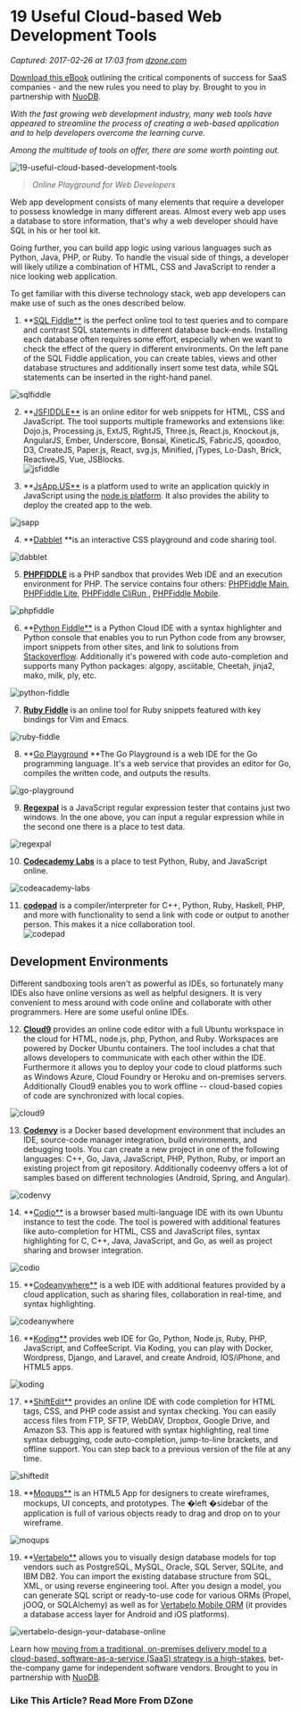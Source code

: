 # 19 Useful Cloud-based Web Development Tools

_Captured: 2017-02-26 at 17:03 from [dzone.com](https://dzone.com/articles/develop-your-application-in-the-cloud-19-useful-cl-1?oid=twitter&utm_content=buffer08bbc&utm_medium=social&utm_source=twitter.com&utm_campaign=buffer)_

[Download this eBook](https://dzone.com/go?i=177148&u=http%3A%2F%2Fgo.nuodb.com%2FIntellyxeBook-CloudGame-DZONE_IntellyxCloudGame-LPGated.html%3Futm_source%3Ddzone%26utm_medium%3Dcloudzone) outlining the critical components of success for SaaS companies - and the new rules you need to play by. Brought to you in partnership with [NuoDB](https://dzone.com/go?i=177148&u=http%3A%2F%2Fgo.nuodb.com%2FIntellyxeBook-CloudGame-DZONE_IntellyxCloudGame-LPGated.html%3Futm_source%3Ddzone%26utm_medium%3Dcloudzone).

_With the fast growing web development industry, many web tools have appeared to streamline the process of creating a web-based application and to help developers overcome the learning curve._

_Among the multitude of tools on offer, there are some worth pointing out._

![19-useful-cloud-based-development-tools](https://dzone.com/storage/temp/1121408-toolbox.jpg)

> _Online Playground for Web Developers_

Web app development consists of many elements that require a developer to possess knowledge in many different areas. Almost every web app uses a database to store information, that's why a web developer should have SQL in his or her tool kit.

Going further, you can build app logic using various languages such as Python, Java, PHP, or Ruby. To handle the visual side of things, a developer will likely utilize a combination of HTML, CSS and JavaScript to render a nice looking web application.

To get familiar with this diverse technology stack, web app developers can make use of such as the ones described below.

  1. **[SQL Fiddle**](http://sqlfiddle.com/) is the perfect online tool to test queries and to compare and contrast SQL statements in different database back-ends. Installing each database often requires some effort, especially when we want to check the effect of the query in different environments. On the left pane of the SQL Fiddle application, you can create tables, views and other database structures and additionally insert some test data, while SQL statements can be inserted in the right-hand panel.  
  


![sqlfiddle](https://dzone.com/storage/temp/1121428-sqlfiddle.png)

  2. **[JSFIDDLE**](http://jsfiddle.net/) is an online editor for web snippets for HTML, CSS and JavaScript. The tool supports multiple frameworks and extensions like: Dojo.js, Processing.js, ExtJS, RightJS, Three.js, React.js, Knockout.js, AngularJS, Ember, Underscore, Bonsai, KineticJS, FabricJS, qooxdoo, D3, CreateJS, Paper.js, React, svg.js, Minified, jTypes, Lo-Dash, Brick, ReactiveJS, Vue, JSBlocks.  
![jsfiddle](https://dzone.com/storage/temp/1121429-jsfiddle.png)

  

  3. **[JsApp.US**](http://jsapp.us/) is a platform used to write an application quickly in JavaScript using the [node.js platform](https://nodejs.org/). It also provides the ability to deploy the created app to the web.  
  
![jsapp](https://dzone.com/storage/temp/1121431-jsapp.png)

  

  4. **[Dabblet](http://dabblet.com/) **is an interactive CSS playground and code sharing tool.  
  
![dabblet](https://dzone.com/storage/temp/1121447-dabblet.png)

  

  5. **[PHPFIDDLE](http://phpfiddle.org/)** is a PHP sandbox that provides Web IDE and an execution environment for PHP. The service contains four others: [PHPFiddle Main](http://phpfiddle.org/), [PHPFiddle Lite](http://phpfiddle.org/lite), [PHPFiddle CliRun ](http://phpfiddle.org/clirun), [PHPFiddle Mobile](http://phpfiddle.org/mobile).  
  
![phpfiddle](https://dzone.com/storage/temp/1121452-phpfiddle.png)

  

  6. **[Python Fiddle**](http://pythonfiddle.com/) is a Python Cloud IDE with a syntax highlighter and Python console that enables you to run Python code from any browser, import snippets from other sites, and link to solutions from [Stackoverflow](http://stackoverflow.com/). Additionally it's powered with code auto-completion and supports many Python packages: algopy, asciitable, Cheetah, jinja2, mako, milk, ply, etc.  
  
![python-fiddle](https://dzone.com/storage/temp/1121454-pythonfiddle.png)

  7. **[Ruby Fiddle](http://rubyfiddle.com/)** is an online tool for Ruby snippets featured with key bindings for Vim and Emacs.  
  
![ruby-fiddle](https://dzone.com/storage/temp/1121460-rubyfiddle.png)

  8. **[Go Playground](https://play.golang.org) **The Go Playground is a web IDE for the Go programming language. It's a web service that provides an editor for Go, compiles the written code, and outputs the results.  
  
![go-playground](https://dzone.com/storage/temp/1121463-goplayground.png)

  9. **[Regexpal](http://regexpal.com/)** is a JavaScript regular expression tester that contains just two windows. In the one above, you can input a regular expression while in the second one there is a place to test data.  
  
![regexpal](https://dzone.com/storage/temp/1121464-regexpal.png)

  10. **[Codecademy Labs](http://labs.codecademy.com/)** is a place to test Python, Ruby, and JavaScript online.  
  
![codeacademy-labs](https://dzone.com/storage/temp/1121473-codeacademylabs.png)

  
  

  11. **[codepad](http://codepad.org/)** is a compiler/interpreter for C++, Python, Ruby, Haskell, PHP, and more with functionality to send a link with code or output to another person. This makes it a nice collaboration tool.  
![codepad](https://dzone.com/storage/temp/1121475-codepad.png)

## **Development Environments**

Different sandboxing tools aren't as powerful as IDEs, so fortunately many IDEs also have online versions as well as helpful designers. It is very convenient to mess around with code online and collaborate with other programmers. Here are some useful online IDEs.

  12. **[Cloud9](https://c9.io/)** provides an online code editor with a full Ubuntu workspace in the cloud for HTML, node.js, php, Python, and Ruby. Workspaces are powered by Docker Ubuntu containers. The tool includes a chat that allows developers to communicate with each other within the IDE. Furthermore it allows you to deploy your code to cloud platforms such as Windows Azure, Cloud Foundry or Heroku and on-premises servers. Additionally Cloud9 enables you to work offline -- cloud-based copies of code are synchronized with local copies.  
  
![cloud9](https://dzone.com/storage/temp/1121499-cloud9.png)

  

  13. **[Codenvy](https://codenvy.com/)** is a Docker based development environment that includes an IDE, source-code manager integration, build environments, and debugging tools. You can create a new project in one of the following languages: C++, Go, Java, JavaScript, PHP, Python, Ruby, or import an existing project from git repository. Additionally codeenvy offers a lot of samples based on different technologies (Android, Spring, and Angular).  
  
![codenvy](https://dzone.com/storage/temp/1121500-codenvy1.png)

  14. **[Codio**](https://codio.com/) is a browser based multi-language IDE with its own Ubuntu instance to test the code. The tool is powered with additional features like auto-completion for HTML, CSS and JavaScript files, syntax highlighting for C, C++, Java, JavaScript, and Go, as well as project sharing and browser integration.  
  
![codio](https://dzone.com/storage/temp/1121501-codio2.png)

  

  15. **[Codeanywhere**](https://codeanywhere.com/) is a web IDE with additional features provided by a cloud application, such as sharing files, collaboration in real-time, and syntax highlighting.  
  
![codeanywhere](https://dzone.com/storage/temp/1121506-codeanywhere3.png)

  

  16. **[Koding**](https://koding.com/) provides web IDE for Go, Python, Node.js, Ruby, PHP, JavaScript, and CoffeeScript. Via Koding, you can play with Docker, Wordpress, Django, and Laravel, and create Android, IOS/iPhone, and HTML5 apps.  
  
![koding](https://dzone.com/storage/temp/1121507-koding.png)

  

  17. **[ShiftEdit**](https://shiftedit.net/) provides an online IDE with code completion for HTML tags, CSS, and PHP code assist and syntax checking. You can easily access files from FTP, SFTP, WebDAV, Dropbox, Google Drive, and Amazon S3. This app is featured with syntax highlighting, real time syntax debugging, code auto-completion, jump-to-line brackets, and offline support. You can step back to a previous version of the file at any time.  
  
![shiftedit](https://dzone.com/storage/temp/1121514-shiftedit.png)

  

  18. **[Moqups**](https://moqups.com/) is an HTML5 App for designers to create wireframes, mockups, UI concepts, and prototypes. The �left �sidebar of the application is full of various objects ready to drag and drop on to your wireframe.  
  
![moqups](https://dzone.com/storage/temp/1121520-moqups.png)

  

  19. **[Vertabelo**](http://www.vertabelo.com/) allows you to visually design database models for top vendors such as PostgreSQL, MySQL, Oracle, SQL Server, SQLite, and IBM DB2. You can import the existing database structure from SQL, XML, or using reverse engineering tool. After you design a model, you can generate SQL script or ready-to-use code for various ORMs (Propel, jOOQ, or SQLAlchemy) as well as for [Vertabelo Mobile ORM](http://mobile-orm.vertabelo.com/) (it provides a database access layer for Android and iOS platforms).  
  
![vertabelo-design-your-database-online](https://dzone.com/storage/temp/1138717-vertabelo-design-your-database-online.png)

Learn how [moving from a traditional, on-premises delivery model to a cloud-based, software-as-a-service (SaaS) strategy is a high-stakes](https://dzone.com/go?i=177147&u=http%3A%2F%2Fgo.nuodb.com%2FIntellyxeBook-CloudGame-DZONE_IntellyxCloudGame-LPGated.html%3Futm_source%3Ddzone%26utm_medium%3Dcloudzone), bet-the-company game for independent software vendors. Brought to you in partnership with [NuoDB](https://dzone.com/go?i=177147&u=http%3A%2F%2Fgo.nuodb.com%2FIntellyxeBook-CloudGame-DZONE_IntellyxCloudGame-LPGated.html%3Futm_source%3Ddzone%26utm_medium%3Dcloudzone).

### Like This Article? Read More From DZone
